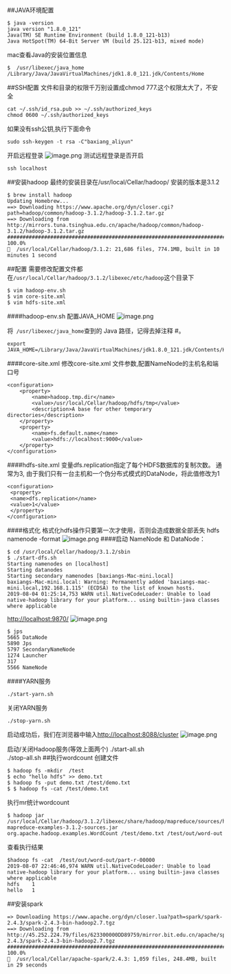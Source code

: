 ##JAVA环境配置
```
$ java -version
java version "1.8.0_121"
Java(TM) SE Runtime Environment (build 1.8.0_121-b13)
Java HotSpot(TM) 64-Bit Server VM (build 25.121-b13, mixed mode)
```
mac查看Java的安装位置信息
```
$  /usr/libexec/java_home
/Library/Java/JavaVirtualMachines/jdk1.8.0_121.jdk/Contents/Home
```
##SSH配置
文件和目录的权限千万别设置成chmod 777.这个权限太大了，不安全
```
cat ~/.ssh/id_rsa.pub >> ~/.ssh/authorized_keys
chmod 0600 ~/.ssh/authorized_keys
```
如果没有ssh公钥,执行下面命令
```
sudo ssh-keygen -t rsa -C"baxiang_aliyun"
```
开启远程登录
![image.png](https://upload-images.jianshu.io/upload_images/143845-07b45a28ce635918.png?imageMogr2/auto-orient/strip%7CimageView2/2/w/1240)
测试远程登录是否开启
```
ssh localhost
```
##安装hadoop
最终的安装目录在/usr/local/Cellar/hadoop/ 安装的版本是3.1.2
```
$ brew install hadoop
Updating Homebrew...
==> Downloading https://www.apache.org/dyn/closer.cgi?path=hadoop/common/hadoop-3.1.2/hadoop-3.1.2.tar.gz
==> Downloading from http://mirrors.tuna.tsinghua.edu.cn/apache/hadoop/common/hadoop-3.1.2/hadoop-3.1.2.tar.gz
######################################################################## 100.0%
🍺  /usr/local/Cellar/hadoop/3.1.2: 21,686 files, 774.1MB, built in 10 minutes 1 second
```
##配置
需要修改配置文件都在`/usr/local/Cellar/hadoop/3.1.2/libexec/etc/hadoop`这个目录下
```
$ vim hadoop-env.sh
$ vim core-site.xml
$ vim hdfs-site.xml
```
####hadoop-env.sh
配置JAVA_HOME
![image.png](https://upload-images.jianshu.io/upload_images/143845-c5a34447621e3d87.png?imageMogr2/auto-orient/strip%7CimageView2/2/w/1240)

将` /usr/libexec/java_home`查到的 Java 路径，记得去掉注释 #。
```
export JAVA_HOME=/Library/Java/JavaVirtualMachines/jdk1.8.0_121.jdk/Contents/Home
```
####core-site.xml
修改core-site.xml 文件参数,配置NameNode的主机名和端口号
```
<configuration>
    <property>
        <name>hadoop.tmp.dir</name>
        <value>/usr/local/Cellar/hadoop/hdfs/tmp</value>
        <description>A base for other temporary directories</description>
    </property>
    <property>
        <name>fs.default.name</name>
        <value>hdfs://localhost:9000</value>
    </property>
</configuration>
```
####hdfs-site.xml
变量dfs.replication指定了每个HDFS数据库的复制次数。 通常为3, 由于我们只有一台主机和一个伪分布式模式的DataNode，将此值修改为1
```
<configuration>
 <property>
 <name>dfs.replication</name>
 <value>1</value>
 </property>
</configuration>
```
####格式化
格式化hdfs操作只要第一次才使用，否则会造成数据全部丢失
hdfs namenode -format
![image.png](https://upload-images.jianshu.io/upload_images/143845-825a6b36d9b955a3.png?imageMogr2/auto-orient/strip%7CimageView2/2/w/1240)
####启动 NameNode 和 DataNode：
```
$ cd /usr/local/Cellar/hadoop/3.1.2/sbin
$ ./start-dfs.sh
Starting namenodes on [localhost]
Starting datanodes
Starting secondary namenodes [baxiangs-Mac-mini.local]
baxiangs-Mac-mini.local: Warning: Permanently added 'baxiangs-mac-mini.local,192.168.1.115' (ECDSA) to the list of known hosts.
2019-08-04 01:25:14,753 WARN util.NativeCodeLoader: Unable to load native-hadoop library for your platform... using builtin-java classes where applicable
```
[http://localhost:9870/](http://localhost:9870/)
![image.png](https://upload-images.jianshu.io/upload_images/143845-9de18f5372c2b19d.png?imageMogr2/auto-orient/strip%7CimageView2/2/w/1240)

```
$ jps
5665 DataNode
5890 Jps
5797 SecondaryNameNode
1274 Launcher
317
5566 NameNode
```
####YARN服务
```
./start-yarn.sh
```
关闭YARN服务
```
./stop-yarn.sh
```
启动成功后，我们在浏览器中输入[http://localhost:8088/cluster](http://localhost:8088/cluster)
![image.png](https://upload-images.jianshu.io/upload_images/143845-839cba4d5388b05c.png?imageMogr2/auto-orient/strip%7CimageView2/2/w/1240)

启动/关闭Hadoop服务(等效上面两个)
./start-all.sh   
./stop-all.sh
##执行wordcount
创建文件
```
$ hadoop fs -mkdir  /test
$ echo "hello hdfs" >> demo.txt
$ hadoop fs -put demo.txt /test/demo.txt
$ $ hadoop fs -cat /test/demo.txt
```
执行mr统计wordcount
```shell
$ hadoop jar /usr/local/Cellar/hadoop/3.1.2/libexec/share/hadoop/mapreduce/sources/hadoop-mapreduce-examples-3.1.2-sources.jar org.apache.hadoop.examples.WordCount /test/demo.txt /test/out/word-out
```
查看执行结果
```
$hadoop fs -cat  /test/out/word-out/part-r-00000
2019-08-07 22:46:46,974 WARN util.NativeCodeLoader: Unable to load native-hadoop library for your platform... using builtin-java classes where applicable
hdfs	1
hello	1
```
##安装spark
```
=> Downloading https://www.apache.org/dyn/closer.lua?path=spark/spark-2.4.3/spark-2.4.3-bin-hadoop2.7.tgz
==> Downloading from http://45.252.224.79/files/623300000DD89759/mirror.bit.edu.cn/apache/spark/spark-2.4.3/spark-2.4.3-bin-hadoop2.7.tgz
######################################################################## 100.0%
🍺  /usr/local/Cellar/apache-spark/2.4.3: 1,059 files, 248.4MB, built in 29 seconds
```
